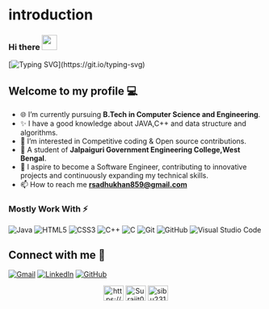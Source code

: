 # introduction
### Hi there <img src="https://raw.githubusercontent.com/MartinHeinz/MartinHeinz/master/wave.gif" width="30px">
[![Typing SVG](https://readme-typing-svg.herokuapp.com?font=Fira+Code&duration=2000&pause=1000&color=blue&width=900&lines=I+am+Rupam+Sadhukhan.;Currently+started+learning+Data+Structures+and+Algorithms.;Proficient+in+C+++and+Java.)](https://git.io/typing-svg)


## Welcome to my profile 💻
- 🌐 I’m currently pursuing **B.Tech in Computer Science and Engineering**.
- ✨ I have a good knowledge about JAVA,C++ and data structure and algorithms.
- 💞️ I’m interested in Competitive coding & Open source contributions.
- 🌱 A student of **Jalpaiguri Government Engineering College,West Bengal**.
- 👀 I aspire to become a Software Engineer, contributing to innovative projects and continuously expanding my technical skills.
- 📫 How to reach me **rsadhukhan859@gmail.com**


### Mostly Work With ⚡

![Java](https://img.shields.io/static/v1?style=for-the-badge&message=Java&color=007396&logo=Java&logoColor=FFFFFF&label=)
![HTML5](https://img.shields.io/badge/HTML5-E34F26?style=for-the-badge&logo=html5&logoColor=white)
![CSS3](https://img.shields.io/badge/CSS3-1572B6?style=for-the-badge&logo=css3&logoColor=white)
![C++](https://img.shields.io/static/v1?style=for-the-badge&message=C%2B%2B&color=00599C&logo=C%2B%2B&logoColor=FFFFFF&label=)
![C](https://img.shields.io/static/v1?style=for-the-badge&message=C+Language&color=222222&logo=C&logoColor=A8B9CC&label=)
![Git](https://img.shields.io/badge/git-%23F05033.svg?style=for-the-badge&logo=git&logoColor=white)
![GitHub](https://img.shields.io/badge/github-%23121011.svg?style=for-the-badge&logo=github&logoColor=white)
![Visual Studio Code](https://img.shields.io/badge/Visual%20Studio%20Code-0078d7.svg?style=for-the-badge&logo=visual-studio-code&logoColor=white)


  
## Connect with me 🤝
  
  <a href="mailto:sibu23122003@gmail.com" target="_blank">![Gmail](https://img.shields.io/badge/Gmail-D14836?style=for-the-badge&logo=gmail&logoColor=white)</a>
  <a href="https://www.linkedin.com/in/surajit-maity23/" target="_blank">![LinkedIn](https://img.shields.io/badge/linkedin-%230077B5.svg?style=for-the-badge&logo=linkedin&logoColor=white)</a>
  <a href="https://github.com/Surajit0573" target="_blank">![GitHub](https://img.shields.io/badge/github-%23121011.svg?style=for-the-badge&logo=github&logoColor=white)</a>
  <p align="center">
<a href="https://www.codechef.com/users/surajit_23" target="blank"><img align="center" src="https://cdn.jsdelivr.net/npm/simple-icons@3.1.0/icons/codechef.svg" alt="https://surajit_23" height="30" width="40" /></a>
<a href="https://codeforces.com/profile/Surajit007" target="blank"><img align="center" src="https://raw.githubusercontent.com/rahuldkjain/github-profile-readme-generator/master/src/images/icons/Social/codeforces.svg" alt="Surajit007" height="30" width="40" /></a>
<a href="https://leetcode.com/sibu23122003/" target="blank"><img align="center" src="https://raw.githubusercontent.com/rahuldkjain/github-profile-readme-generator/master/src/images/icons/Social/leet-code.svg" alt="sibu23122003" height="30" width="40" /></a>
</p> 
